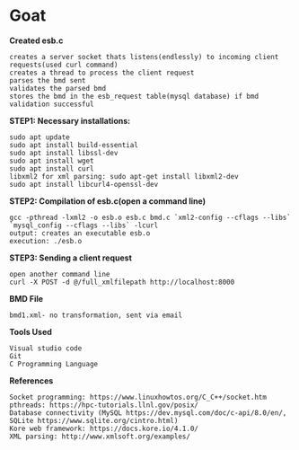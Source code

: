 # Goat

**Created esb.c**

	creates a server socket thats listens(endlessly) to incoming client requests(used curl command)
	creates a thread to process the client request
	parses the bmd sent
	validates the parsed bmd
	stores the bmd in the esb_request table(mysql database) if bmd validation successful

**STEP1: Necessary installations:**

	sudo apt update
	sudo apt install build-essential
	sudo apt install libssl-dev
	sudo apt install wget
	sudo apt install curl
	libxml2 for xml parsing: sudo apt-get install libxml2-dev
	sudo apt install libcurl4-openssl-dev


**STEP2: Compilation of esb.c(open a command line)**

	gcc -pthread -lxml2 -o esb.o esb.c bmd.c `xml2-config --cflags --libs` `mysql_config --cflags --libs` -lcurl
	output: creates an executable esb.o
	execution: ./esb.o

**STEP3: Sending a client request**

	open another command line
	curl -X POST -d @/full_xmlfilepath http://localhost:8000

**BMD File**

	bmd1.xml- no transformation, sent via email

**Tools Used**

    Visual studio code
    Git
    C Programming Language

**References**

    Socket programming: https://www.linuxhowtos.org/C_C++/socket.htm
    pthreads: https://hpc-tutorials.llnl.gov/posix/
    Database connectivity (MySQL https://dev.mysql.com/doc/c-api/8.0/en/, SQLite https://www.sqlite.org/cintro.html)
    Kore web framework: https://docs.kore.io/4.1.0/
    XML parsing: http://www.xmlsoft.org/examples/



